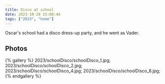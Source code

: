 ```yaml
---
title: Disco at school
date: 2023-10-20 15:00:44
tags: ["2023", "home"]
---
```


Oscar's school had a disco dress-up party, and he went as Vader.

## Photos

{% gallery %}
2023/schoolDisco/schoolDisco_1.jpg;
2023/schoolDisco/schoolDisco_2.jpg;
2023/schoolDisco/schoolDisco_4.jpg;
2023/schoolDisco/schoolDisco_8.jpg;
{% endgallery %}

